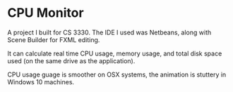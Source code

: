 # CPU Monitor

A project I built for CS 3330.
The IDE I used was Netbeans, along with Scene Builder for FXML editing. 

It can calculate real time CPU usage, memory usage, and total disk space used (on the same drive as the application).

CPU usage guage is smoother on OSX systems, the animation is stuttery in Windows 10 machines.


